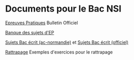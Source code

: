 # Documents pour le Bac NSI


[Epreuves Pratiques](https://www.education.gouv.fr/bo/22/Hebdo3/MENE2138280N.htm) Bulletin Officiel

[Banque des sujets d'EP](https://eduscol.education.fr/2661/banque-des-epreuves-pratiques-de-specialite-nsi) 


[Sujets Bac écrit (ac-normandie)](https://nsi-snt.ac-normandie.fr/sujets-du-baccalaureat-2022-terminale-nsi)  et [Sujets Bac écrit (officiel)](https://www.education.gouv.fr/reussir-au-lycee/bac-2022-les-sujets-des-epreuves-ecrites-de-specialite-341303) 

[Rattrapage](https://nsi-snt.ac-normandie.fr/exercices-pour-l-oral-de-controle-en-nsi) Exemples d'exercices pour le rattrapage


